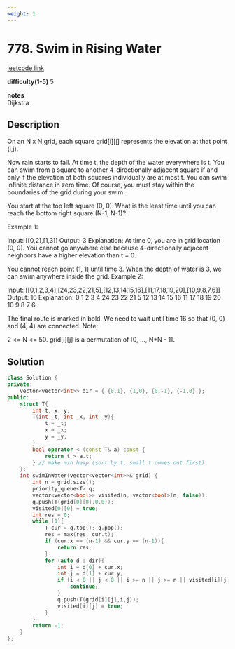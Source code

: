 ```yaml
---
weight: 1
---
```

# 778. Swim in Rising Water
[leetcode link](https://leetcode.com/problems/swim-in-rising-water/)

**difficulty(1-5)** 
5

**notes**   
Dijkstra

## Description
On an N x N grid, each square grid[i][j] represents the elevation at that point (i,j).

Now rain starts to fall. At time t, the depth of the water everywhere is t. You can swim from a square to another 4-directionally adjacent square if and only if the elevation of both squares individually are at most t. You can swim infinite distance in zero time. Of course, you must stay within the boundaries of the grid during your swim.

You start at the top left square (0, 0). What is the least time until you can reach the bottom right square (N-1, N-1)?

Example 1:

Input: [[0,2],[1,3]]
Output: 3
Explanation:
At time 0, you are in grid location (0, 0).
You cannot go anywhere else because 4-directionally adjacent neighbors have a higher elevation than t = 0.

You cannot reach point (1, 1) until time 3.
When the depth of water is 3, we can swim anywhere inside the grid.
Example 2:

Input: [[0,1,2,3,4],[24,23,22,21,5],[12,13,14,15,16],[11,17,18,19,20],[10,9,8,7,6]]
Output: 16
Explanation:
 0  1  2  3  4
24 23 22 21  5
12 13 14 15 16
11 17 18 19 20
10  9  8  7  6

The final route is marked in bold.
We need to wait until time 16 so that (0, 0) and (4, 4) are connected.
Note:

2 <= N <= 50.
grid[i][j] is a permutation of [0, ..., N*N - 1].

## Solution

```c++
class Solution {
private:
    vector<vector<int>> dir = { {0,1}, {1,0}, {0,-1}, {-1,0} };
public:
    struct T{
        int t, x, y;
        T(int _t, int _x, int _y){
            t = _t;
            x = _x;
            y = _y;
        }
        bool operator < (const T& a) const {
            return t > a.t;
        } // make min heap (sort by t, small t comes out first)
    };
    int swimInWater(vector<vector<int>>& grid) {
        int n = grid.size();
        priority_queue<T> q;
        vector<vector<bool>> visited(n, vector<bool>(n, false));
        q.push(T(grid[0][0],0,0));
        visited[0][0] = true;
        int res = 0;
        while (1){
            T cur = q.top(); q.pop();
            res = max(res, cur.t);
            if (cur.x == (n-1) && cur.y == (n-1)){
                return res;
            }
            for (auto d : dir){
                int i = d[0] + cur.x;
                int j = d[1] + cur.y;
                if (i < 0 || j < 0 || i >= n || j >= n || visited[i][j]){
                    continue;
                }
                q.push(T(grid[i][j],i,j));
                visited[i][j] = true;
            }
        }
        return -1;
    }
};
```

 